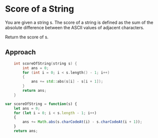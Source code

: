 # Score of a String

You are given a string s. The score of a string is defined as the sum of the absolute difference between the ASCII values of adjacent characters.

Return the score of s.

## Approach

``` C++
    int scoreOfString(string s) {
        int ans = 0;
        for (int i = 0; i < s.length() - 1; i++)
        {
            ans += std::abs(s[i] - s[i + 1]);
        }
        return ans;
    }
```

``` JavaScript
var scoreOfString = function(s) {
    let ans = 0;
    for (let i = 0; i < s.length - 1; i++)
    {
        ans += Math.abs(s.charCodeAt(i) - s.charCodeAt(i + 1));
    }
    return ans;
```